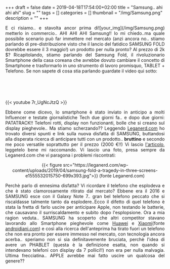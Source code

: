 +++
draft = false
date = 2019-04-18T17:54:00+02:00
title = "Samsung.. ahi ahi ahi"
slug = ""
tags = []
categories = []
thumbnail = "/img/Samsung.png"
description = ""
+++
<DIV  style="float:right;">![your_img](/img/Samsung.png)</DIV>
<DIV align="justify">
E ci risiamo.. e stavolta ancor prima di metterlo in commercio.. AHI AHI AHI Samsung!! Io mi chiedo..ma quale possibile scenario può far immettere nel mercato (anzi ancora no.. stiamo parlando di pre-distribuzione visto che il lancio del fatidico SAMSUNG FOLD dovrebbe essere il 3 maggio!) un prodotto per nulla pronto? Al prezzo di 2k $? Ricapitolando, stiamo parlando del Samsung Fold, il rivoluzionario Smartphone della casa coreana che avrebbe dovuto cambiare il concetto di Smartphone e trasformarlo in uno strumento di lavoro promisquo, TABLET + Telefono. Se non sapete di cosa stia parlando guardate il video qui sotto:
<br>
<br>
<br>
<br>
<br>

{{< youtube 7r_UgNcJtzQ >}}

Ebbene come dicevo, lo smartphone è stato inviato in anticipo a molti Influencer e testate giornalistiche Tech due giorni fa.. e dopo due giorni: PATATRACK!!
Telefoni rotti, display non funzionanti, bolle che si creano sul display pieghevole.. Ma stiamo scherzando??
Leggendo [Leganerd.com](https://leganerd.com/) ho trovato diversi spunti e link sulla nuova disfatta di SAMSUNG, buttandosi alla disperata ricerca di anticipare tutti con un prodotto.. **bruttino** e secondo me poco versatile soprattutto per il prezzo (2000 €!!) Vi lascio [l'articolo](https://leganerd.com/2019/04/18/disastro-samsung-galaxy-fold/), leggetelo bene mi raccomando.
Vi lascio una foto, presa sempre da Leganerd.com che vi paragona i problemi riscontrati:
<center>
{{< figure src="https://leganerd.com/wp-content/uploads/2019/04/samsung-fold-a-tragedy-in-three-screens-e1555532015750-699x393.jpg">}}
(fonte Leganerd.com)
</center>

Perchè parlo di ennesima disfatta? Vi ricordare il telefono che esplodeva e che è stato clamorosamente ritirato dal mercato? Ebbene era il 2016 e SAMSUNG esce con il Galaxy Note 7.. gran bel telefono peccato che si riscaldasse talmente tanto da esplodere..Ecco il difetto di quel telefono è stata la fretta di farlo uscire per anticipare Apple, non testando le batterie, che causavano il surriscaldamento e subito dopo l'esplopsione.
Ora a mia ragion veduta.. SAMSUNG ha scoperto che altri competitor stavano lavorando allo Smartphone pieghevole come [Huawei](https://consumer.huawei.com/it/phones/mate-x/) e [Xiaomi](http://static.androidiani.com/wp-content/uploads/2019/01/Xiaomi-foldable-phone-prototype-008.jpg)(fonte [androidiani.com](http://www.androidiani.com/)) e così alla ricerca dell'anteprima ha tirato fuori un telefono che non era pronto per essere immesso nel mercato, con tecnologia ancora acerba.. speriamo non si sia definitavemente bruciata, perchè l'idea di avere un PHABLET (questa è la definizione esatta, non quando si intendevano telefoni con display da 7 pollici!!) non era per nulla malvagia.
Ultima frecciatina.. APPLE avrebbe mai fatto uscire un qualcosa del genere??
